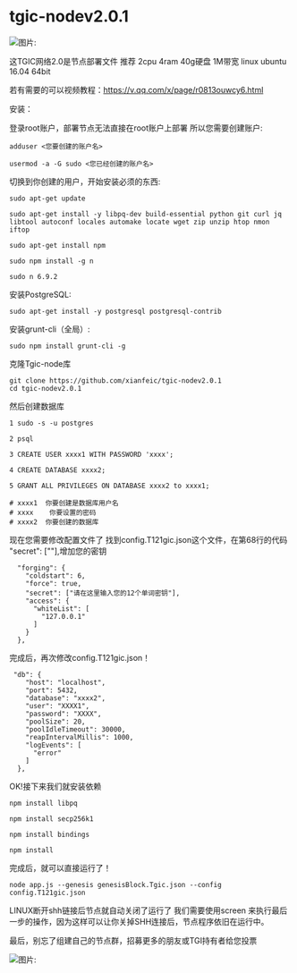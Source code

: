 # tgic-nodev2.0.1

![图片: ](./img/1.png)

这TGIC网络2.0是节点部署文件
推荐  2cpu 4ram 40g硬盘 1M带宽  linux ubuntu 16.04 64bit

若有需要的可以视频教程：https://v.qq.com/x/page/r0813ouwcy6.html

安装：

登录root账户，部署节点无法直接在root账户上部署 所以您需要创建账户:

```
adduser <您要创建的账户名>

usermod -a -G sudo <您已经创建的账户名>
```

切换到你创建的用户，开始安装必须的东西:

```
sudo apt-get update 

sudo apt-get install -y libpq-dev build-essential python git curl jq libtool autoconf locales automake locate wget zip unzip htop nmon iftop

sudo apt-get install npm

sudo npm install -g n

sudo n 6.9.2
```

安装PostgreSQL:

```
sudo apt-get install -y postgresql postgresql-contrib

```

安装grunt-cli（全局）:

```
sudo npm install grunt-cli -g
```

克隆Tgic-node库

```
git clone https://github.com/xianfeic/tgic-nodev2.0.1
cd tgic-nodev2.0.1
```
  
然后创建数据库 
```
1 sudo -s -u postgres

2 psql

3 CREATE USER xxxx1 WITH PASSWORD 'xxxx';

4 CREATE DATABASE xxxx2;

5 GRANT ALL PRIVILEGES ON DATABASE xxxx2 to xxxx1;

# xxxx1  你要创建是数据库用户名
# xxxx    你要设置的密码
# xxxx2  你要创建的数据库

```

现在您需要修改配置文件了
找到config.T121gic.json这个文件，在第68行的代码 "secret": [""],增加您的密钥

```
  "forging": {
    "coldstart": 6,
    "force": true,
    "secret": ["请在这里输入您的12个单词密钥"],
    "access": {
      "whiteList": [
        "127.0.0.1"
      ]
    }
  },
```
完成后，再次修改config.T121gic.json！
```
 "db": {
    "host": "localhost",
    "port": 5432,
    "database": "xxxx2",
    "user": "XXXX1",
    "password": "XXXX",
    "poolSize": 20,
    "poolIdleTimeout": 30000,
    "reapIntervalMillis": 1000,
    "logEvents": [
      "error"
    ]
  },
```
OK!接下来我们就安装依赖

```
npm install libpq

npm install secp256k1

npm install bindings

npm install 
```
完成后，就可以直接运行了！

```
node app.js --genesis genesisBlock.Tgic.json --config config.T121gic.json
```
LINUX断开shh链接后节点就自动关闭了运行了
我们需要使用screen 来执行最后一步的操作，因为这样可以让你关掉SHH连接后，节点程序依旧在运行中。

最后，别忘了组建自己的节点群，招募更多的朋友或TGI持有者给您投票

![图片: ](./img/3.png)

